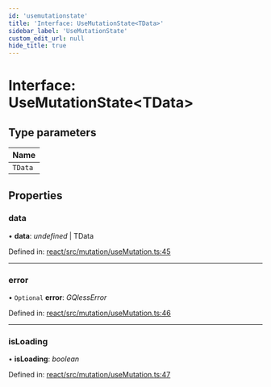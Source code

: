 ```yaml
---
id: 'usemutationstate'
title: 'Interface: UseMutationState<TData>'
sidebar_label: 'UseMutationState'
custom_edit_url: null
hide_title: true
---
```


# Interface: UseMutationState<TData\>

## Type parameters

| Name    |
| :------ |
| `TData` |

## Properties

### data

• **data**: _undefined_ \| TData

Defined in: [react/src/mutation/useMutation.ts:45](https://github.com/gqless/gqless/blob/master/packages/react/src/mutation/useMutation.ts#L45)

---

### error

• `Optional` **error**: _GQlessError_

Defined in: [react/src/mutation/useMutation.ts:46](https://github.com/gqless/gqless/blob/master/packages/react/src/mutation/useMutation.ts#L46)

---

### isLoading

• **isLoading**: _boolean_

Defined in: [react/src/mutation/useMutation.ts:47](https://github.com/gqless/gqless/blob/master/packages/react/src/mutation/useMutation.ts#L47)

